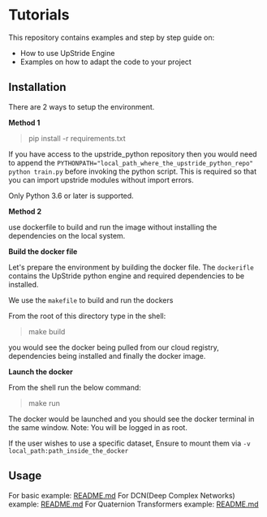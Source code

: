 # Tutorials

This repository contains examples and step by step guide on:
* How to use UpStride Engine
* Examples on how to adapt the code to your project

## Installation 

There are 2 ways to setup the environment. 

__Method 1__

> pip install -r requirements.txt


If you have access to the upstride_python repository then you would need to append the `PYTHONPATH="local_path_where_the_upstride_python_repo" python train.py` before invoking the python script. This is required so that you can import upstride modules without import errors. 

Only Python 3.6 or later is supported.

__Method 2__

use dockerfile to build and run the image without installing the dependencies on the local system. 

__Build the docker file__

Let's prepare the environment by building the docker file. 
The `dockerifle` contains the UpStride python engine and required dependencies to be installed.

We use the `makefile` to build and run the dockers

From the root of this directory type in the shell:
> make build

you would see the docker being pulled from our cloud registry, dependencies being installed and finally the docker image.

__Launch the docker__

From the shell run the below command:
> make run

The docker would be launched and you should see the docker terminal in the same window. Note: You will be logged in as root. 

If the user wishes to use a specific dataset, Ensure to mount them via `-v local_path:path_inside_the_docker` 


## Usage

For basic example: [README.md](./basic/README.md)
For DCN(Deep Complex Networks) example: [README.md](./deep-complex-networks/README.md)
For Quaternion Transformers example: [README.md](./quaternion-transformers/README.md)
